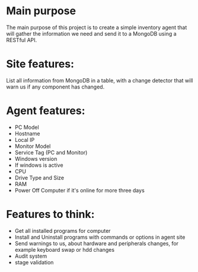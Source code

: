 # Main purpose
The main purpose of this project is to create a simple inventory agent that will gather the information we need and send it to a MongoDB using a RESTful API.

# Site features:
List all information from MongoDB in a table, with a change detector that will warn us if any component has changed.

# Agent features:
- PC Model
- Hostname
- Local IP
- Monitor Model
- Service Tag (PC and Monitor)
- Windows version
- If windows is active
- CPU
- Drive Type and Size
- RAM
- Power Off Computer if it's online for more three days

# Features to think:

- Get all installed programs for computer
- Install and Uninstall programs with commands or options in agent site
- Send warnings to us, about hardware and peripherals changes, for example keyboard swap or hdd changes
- Audit system
- stage validation
